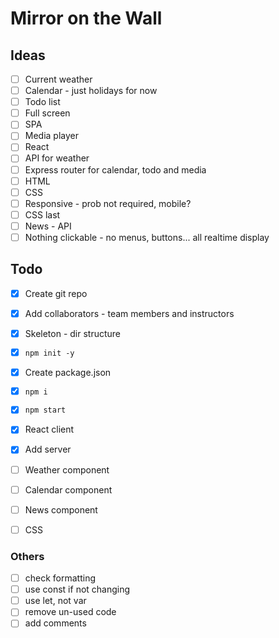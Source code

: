 # Mirror on the Wall

## Ideas

- [ ] Current weather
- [ ] Calendar - just holidays for now
- [ ] Todo list
- [ ] Full screen
- [ ] SPA
- [ ] Media player
- [ ] React
- [ ] API for weather
- [ ] Express router for calendar, todo and media
- [ ] HTML
- [ ] CSS
- [ ] Responsive - prob not required, mobile?
- [ ] CSS last
- [ ] News - API
- [ ] Nothing clickable - no menus, buttons... all realtime display

## Todo

- [x] Create git repo
- [x] Add collaborators - team members and instructors
- [x] Skeleton - dir structure
- [x] ```npm init -y```
- [x] Create package.json
- [x] ```npm i```
- [x] ```npm start```
- [x] React client
- [x] Add server
- [ ] Weather component
- [ ] Calendar component
- [ ] News component
- [ ] CSS


### Others

- [ ] check formatting
- [ ] use const if not changing
- [ ] use let, not var
- [ ] remove un-used code
- [ ] add comments

